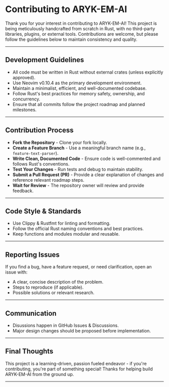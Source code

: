 # Contributing to ARYK-EM-AI

Thank you for your interest in contributing to ARYK-EM-AI! This project is being meticulously handcrafted from scratch in Rust, with no third-party libraries, plugins, or external tools. Contributions are welcome, but please follow the guidelines below to maintain consistency and quality.
***
## Development Guidelines

- All code must be written in Rust without external crates (unless explicitly approved).
- Use Neovim v0.10.4 as the primary development environment.
- Maintain a minimalist, efficient, and well-documented codebase.
- Follow Rust's best practices for memory safety, ownership, and concurrency.
- Ensure that all commits follow the project roadmap and planned milestones.
***
## Contribution Process

- **Fork the Repository** - Clone your fork locally.
- **Create a Feature Branch** - Use a meaningful branch name (e.g., `feature-text-parser`).
- **Write Clean, Documented Code** - Ensure code is well-commented and follows Rust's conventions.
- **Test Your Changes** - Run tests and debug to maintain stability.
- **Submit a Pull Request (PR)** - Provide a clear explanation of changes and reference relevant roadmap steps.
- **Wait for Review** - The repository owner will review and provide feedback.
***
## Code Style & Standards

- Use Clippy & Rustfmt for linting and formatting.
- Follow the official Rust naming conventions and best practices.
- Keep functions and modules modular and reusable.
***
## Reporting Issues

If you find a bug, have a feature request, or need clarification, open an issue with:

- A clear, concise description of the problem.
- Steps to reproduce (if applicable).
- Possible solutions or relevant research.
***
## Communication

- Disussions happen in GitHub Issues & Discussions.
- Major design changes should be proposed before implementation.
***
## Final Thoughts

This project is a learning-driven, passion fueled endeavor - if you're contributing, you're part of something special! Thanks for helping build ARYK-EM-AI from the ground up.
***
